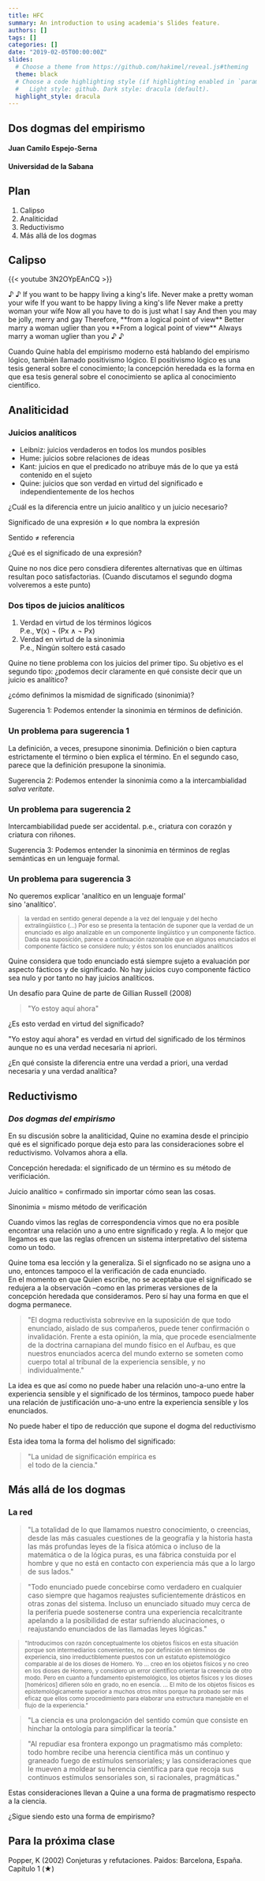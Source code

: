 ```yaml
---
title: HFC
summary: An introduction to using academia's Slides feature.
authors: []
tags: []
categories: []
date: "2019-02-05T00:00:00Z"
slides:
  # Choose a theme from https://github.com/hakimel/reveal.js#theming
  theme: black
  # Choose a code highlighting style (if highlighting enabled in `params.toml`)
  #   Light style: github. Dark style: dracula (default).
  highlight_style: dracula
---
```


<section data-transition="fade-in" data-background="#483d8b" data-background-transition="zoom">

# Dos dogmas del empirismo

#### Juan Camilo Espejo-Serna
#### Universidad de la Sabana

</section> 
<section>

## Plan

1.  Calipso
2.  Analiticidad
3.  Reductivismo
4.  Más allá de los dogmas
</section> 
<section data-transition="fade-in" data-background="#483d8b" data-background-transition="zoom">


## Calipso

</section> 
<section>

{{< youtube 3N2OYpEAnCQ >}}

</section> 
<section>
♪ ♪ If you want to be happy living a king's life.  
Never make a pretty woman your wife  
If you want to be happy living a king's life  
Never make a pretty woman your wife  
Now all you have to do is just what I say  
And then you may be jolly, merry and gay  
Therefore, **from a logical point of view**  
Better marry a woman uglier than you  
**From a logical point of view**  
Always marry a woman uglier than you ♪ ♪  </section> 
<section>



Cuando Quine habla del empirismo moderno está hablando del empirismo lógico, también llamado positivismo lógico. El positivismo lógico es una tesis general sobre el conocimiento; la concepción heredada es la forma en que esa tesis general sobre el conocimiento se aplica al conocimiento científico.
</section> 
<section data-transition="fade-in" data-background="#483d8b" data-background-transition="zoom">


## Analiticidad
</section> 
<section>


### Juicios analíticos
</section> 
<section>


* Leibniz: juicios verdaderos en todos los mundos posibles
* Hume: juicios sobre relaciones de ideas
* Kant: juicios en que el predicado no atribuye más de lo que ya está contenido en el sujeto
* Quine: juicios que son verdad en virtud del significado e independientemente de los hechos

¿Cuál es la diferencia entre un juicio analítico y un juicio necesario?
</section> 
<section>


Significado de una expresión ≠ lo que nombra la expresión

Sentido ≠ referencia
</section> 
<section>


¿Qué es el significado de una expresión?

Quine no nos dice pero consdiera diferentes alternativas que en últimas resultan poco satisfactorias. (Cuando discutamos el segundo dogma volveremos a este punto)
</section> 
<section>


### Dos tipos de juicios analíticos
</section> 
<section>


1.  Verdad en virtud de los términos lógicos  
    P.e., ∀(x) ¬ (Px ∧ ¬ Px)
2.  Verdad en virtud de la sinonimia  
    P.e., Ningún soltero está casado
</section> 
<section>


Quine no tiene problema con los juicios del primer tipo. Su objetivo es el segundo tipo: ¿podemos decir claramente en qué consiste decir que un juicio es analítico?

¿cómo definimos la mismidad de significado (sinonimia)?
</section> 
<section>


Sugerencia 1: Podemos entender la sinonimia en términos de definición.
</section> 
<section>


### Un problema para sugerencia 1

La definición, a veces, presupone sinonimia. Definición o bien captura estrictamente el término o bien explica el término. En el segundo caso, parece que la definición presupone la sinonimia.
</section> 
<section>


Sugerencia 2: Podemos entender la sinonimia como a la intercambialidad _salva veritate_.
</section> 
<section>


### Un problema para sugerencia 2

Intercambiabilidad puede ser accidental. p.e., criatura con corazón y criatura con riñones.
</section> 
<section>


Sugerencia 3: Podemos entender la sinonimia en términos de reglas semánticas en un lenguaje formal.
</section> 
<section>


### Un problema para sugerencia 3

No queremos explicar 'analítico en un lenguaje formal'  
sino 'analítico'.
</section> 
<section>

<small>

> la verdad en sentido general depende a la vez del lenguaje y del hecho extralingüístico (…) Por eso se presenta la tentación de suponer que la verdad de un enunciado es algo analizable en un componente lingüístico y un componente fáctico. Dada esa suposición, parece a continuación razonable que en algunos enunciados el componente fáctico se considere nulo; y éstos son los enunciados analíticos

</small>
</section> 
<section>


Quine considera que todo enunciado está siempre sujeto a evaluación por aspecto fácticos y de significado. No hay juicios cuyo componente fáctico sea nulo y por tanto no hay juicios analíticos.
</section> 
<section>


Un desafío para Quine de parte de Gillian Russell (2008)

> "Yo estoy aquí ahora"


¿Es esto verdad en virtud del significado?
</section> 
<section>



"Yo estoy aquí ahora" es verdad en virtud del significado de los términos aunque no es una verdad necesaria ni apriori.

¿En qué consiste la diferencia entre una verdad a priori, una verdad necesaria y una verdad analítica?

</section> 
<section data-transition="fade-in" data-background="#483d8b" data-background-transition="zoom">



## Reductivismo
</section> 
<section>


### _Dos dogmas del empirismo_

En su discusión sobre la analiticidad, Quine no examina desde el principio qué es el significado porque deja esto para las consideraciones sobre el reductivismo. Volvamos ahora a ella.
</section> 
<section>


Concepción heredada: el significado de un término es su método de verificiación.

Juicio analítico = confirmado sin importar cómo sean las cosas. 

Sinonimia = mismo método de verificación
</section> 
<section>


Cuando vimos las reglas de correspondencia vimos que no era posible encontrar una relación uno a uno entre significado y regla. A lo mejor que llegamos es que las reglas ofrencen un sistema interpretativo del sistema como un todo.
</section> 
<section>


Quine toma esa lección y la generaliza. Si el signficado no se asigna uno a uno, entonces tampoco el la verificación de cada enunciado.  
En el momento en que Quien escribe, no se aceptaba que el significado se redujera a la observación –como en las primeras versiones de la concepción heredada que consideramos. Pero sí hay una forma en que el dogma permanece.
</section> 
<section>


> "El dogma reductivista sobrevive en la suposición de que todo enunciado, aislado de sus compañeros, puede tener confirmación o invalidación. Frente a esta opinión, la mía, que procede esencialmente de la doctrina carnapiana del mundo físico en el Aufbau, es que nuestros enunciados acerca del mundo externo se someten como cuerpo total al tribunal de la experiencia sensible, y no individualmente."
</section> 
<section>


La idea es que así como no puede haber una relación uno-a-uno entre la experiencia sensible y el significado de los términos, tampoco puede haber una relación de justificación uno-a-uno entre la experiencia sensible y los enunciados.
</section> 
<section>


No puede haber el tipo de reducción que supone el dogma del reductivismo
</section> 
<section>


Esta idea toma la forma del holismo del significado:

> "La unidad de significación empírica es  
> el todo de la ciencia."
</section> 
<section data-transition="fade-in" data-background="#483d8b" data-background-transition="zoom">


## Más allá de los dogmas
</section> 
<section>


### La red
</section> 
<section>


> "La totalidad de lo que llamamos nuestro conocimiento, o creencias, desde las más casuales cuestiones de la geografía y la historia hasta las más profundas leyes de la física atómica o incluso de la matemática o de la lógica puras, es una fábrica constuida por el hombre y que no está en contacto con experiencia más que a lo largo de sus lados."
</section> 
<section>


> "Todo enunciado puede concebirse como verdadero en cualquier caso siempre que hagamos reajustes suficientemente drásticos en otras zonas del sistema. Incluso un enunciado situado muy cerca de la periferia puede sostenerse contra una experiencia recalcitrante apelando a la posibilidad de estar sufriendo alucinaciones, o reajustando enunciados de las llamadas leyes lógicas."
</section> 
<section>

<small>

> "Introducimos con razón conceptualmente los objetos físicos en esta situación porque son intermediarios convenientes, no por definición en términos de experiencia, sino irreductiblemente puestos con un estatuto epistemológico comparable al de los dioses de Homero. Yo ... creo en los objetos físicos y no creo en los dioses de Homero, y considero un error científico orientar la creencia de otro modo. Pero en cuanto a fundamento epistemológico, los objetos físicos y los dioses \[homéricos\] difieren sólo en grado, no en esencia. ... El mito de los objetos físicos es epistemológicamente superior a muchos otros mitos porque ha probado ser más eficaz que ellos como procedimiento para elaborar una estructura manejable en el flujo de la experiencia."
</small>
</section> 
<section>


> "La ciencia es una prolongación del sentido común que consiste en hinchar la ontología para simplificar la teoría."
</section> 
<section>


> "Al repudiar esa frontera expongo un pragmatismo más completo: todo hombre recibe una herencia científica más un continuo y graneado fuego de estímulos sensoriales; y las consideraciones que le mueven a moldear su herencia científica para que recoja sus continuos estímulos sensoriales son, si racionales, pragmáticas."
</section> 
<section>


Estas consideraciones llevan a Quine a una forma de pragmatismo respecto a la ciencia.

¿Sigue siendo esto una forma de empirismo?

</section> 
<section id="prox" data-transition="fade-in" data-background="#009933" data-background-transition="zoom">



## Para la próxima clase

 Popper, K (2002) Conjeturas y refutaciones. Paidos: Barcelona, España. Capítulo 1 (★)



</section> 

